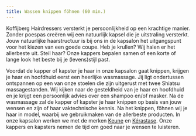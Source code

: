 ```yaml
---
title: Wassen knippen föhnen (60 min.)
---
```


Koffijberg Hairdressers versterkt je persoonlijkheid op een krachtige manier. Zonder poespas cre&euml;ren wij een natuurlijk kapsel die je uitstraling versterkt. Jouw natuurlijke haarstructuur is bij ons in de kapsalon het uitgangspunt voor het kiezen van een goede coupe. Heb je krullen? Wij halen er het allerbeste uit. Steil haar? Onze kappers bepalen samen of een korte of lange look het beste bij je (levens)stijl past.&nbsp;

Voordat de kapper of kapster je haar in onze kapsalon gaat knippen, krijgen je haar en hoofdhuid eerst een heerlijke wasmassage. Jij ligt ondertussen ontspannen op een van onze stoelen die zijn uitgerust met twee Shiatsu massagestanden. Wij kijken naar de gesteldheid van je haar en hoofdhuid en je krijgt een persoonlijk advies over een shampoo en/of masker. Na de wasmassage zal de kapper of kapster je haar knippen op basis van jouw wensen en zijn of haar vaktechnische kennis. Na het knippen, f&ouml;hnen wij je haar in model, waarbij we gebruikmaken van de allerbeste producten. In onze kapsalon werken we met de merken [Keune](http://www.keune.nl) en [K&eacute;rastase](http://www.kerastase.nl). Onze kappers en kapsters nemen de tijd om goed naar je wensen te luisteren.